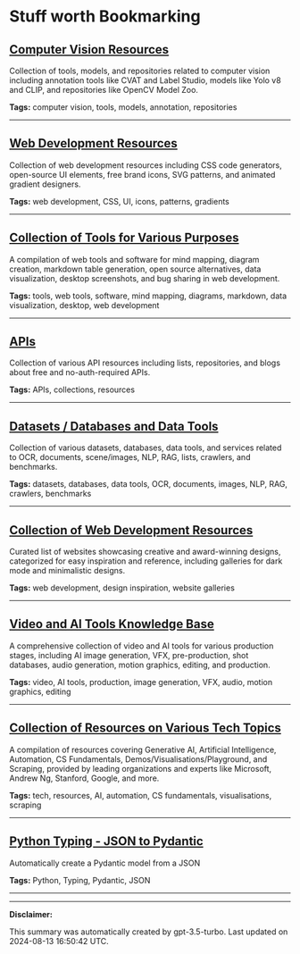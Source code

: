 # Stuff worth Bookmarking

## [Computer Vision Resources](./computer-vision.md)

Collection of tools, models, and repositories related to computer vision including annotation tools like CVAT and Label Studio, models like Yolo v8 and CLIP, and repositories like OpenCV Model Zoo.

**Tags:** computer vision, tools, models, annotation, repositories

---

## [Web Development Resources](./web-development.md)

Collection of web development resources including CSS code generators, open-source UI elements, free brand icons, SVG patterns, and animated gradient designers.

**Tags:** web development, CSS, UI, icons, patterns, gradients

---

## [Collection of Tools for Various Purposes](./tools.md)

A compilation of web tools and software for mind mapping, diagram creation, markdown table generation, open source alternatives, data visualization, desktop screenshots, and bug sharing in web development.

**Tags:** tools, web tools, software, mind mapping, diagrams, markdown, data visualization, desktop, web development

---

## [APIs](./api.md)

Collection of various API resources including lists, repositories, and blogs about free and no-auth-required APIs.

**Tags:** APIs, collections, resources

---

## [Datasets / Databases and Data Tools](./data.md)

Collection of various datasets, databases, data tools, and services related to OCR, documents, scene/images, NLP, RAG, lists, crawlers, and benchmarks.

**Tags:** datasets, databases, data tools, OCR, documents, images, NLP, RAG, crawlers, benchmarks

---

## [Collection of Web Development Resources](./creative.md)

Curated list of websites showcasing creative and award-winning designs, categorized for easy inspiration and reference, including galleries for dark mode and minimalistic designs.

**Tags:** web development, design inspiration, website galleries

---

## [Video and AI Tools Knowledge Base](./videography.md)

A comprehensive collection of video and AI tools for various production stages, including AI image generation, VFX, pre-production, shot databases, audio generation, motion graphics, editing, and production.

**Tags:** video, AI tools, production, image generation, VFX, audio, motion graphics, editing

---

## [Collection of Resources on Various Tech Topics](./learning.md)

A compilation of resources covering Generative AI, Artificial Intelligence, Automation, CS Fundamentals, Demos/Visualisations/Playground, and Scraping, provided by leading organizations and experts like Microsoft, Andrew Ng, Stanford, Google, and more.

**Tags:** tech, resources, AI, automation, CS fundamentals, visualisations, scraping

---

## [Python Typing - JSON to Pydantic](./python.md)

Automatically create a Pydantic model from a JSON

**Tags:** Python, Typing, Pydantic, JSON

---

---

**Disclaimer:**

This summary was automatically created by gpt-3.5-turbo. Last updated on 2024-08-13 16:50:42 UTC.
